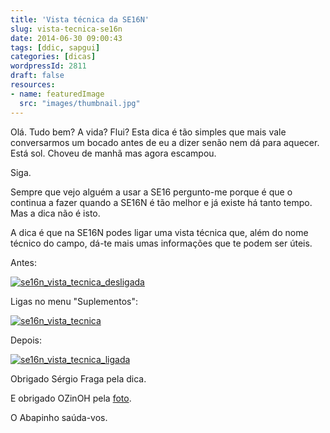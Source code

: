 ```yaml
---
title: 'Vista técnica da SE16N'
slug: vista-tecnica-se16n
date: 2014-06-30 09:00:43
tags: [ddic, sapgui]
categories: [dicas]
wordpressId: 2811
draft: false
resources:
- name: featuredImage
  src: "images/thumbnail.jpg"
---
```

Olá. Tudo bem? A vida? Flui? Esta dica é tão simples que mais vale conversarmos um bocado antes de eu a dizer senão nem dá para aquecer. Está sol. Choveu de manhã mas agora escampou.

Siga.

Sempre que vejo alguém a usar a SE16 pergunto-me porque é que o continua a fazer quando a SE16N é tão melhor e já existe há tanto tempo. Mas a dica não é isto.

A dica é que na SE16N podes ligar uma vista técnica que, além do nome técnico do campo, dá-te mais umas informações que te podem ser úteis.

Antes:

[![se16n_vista_tecnica_desligada][1]][1]

Ligas no menu "Suplementos":

[![se16n_vista_tecnica][2]][2]

Depois:

[![se16n_vista_tecnica_ligada][3]][4]

Obrigado Sérgio Fraga pela dica.

E obrigado OZinOH pela [foto][5].

O Abapinho saúda-vos.

   [1]: images/se16n_vista_tecnica_desligada.png
   [2]: images/se16n_vista_tecnica.png
   [3]: images/se16n_vista_tecnica_ligada-300x70.png
   [4]: https://abapinho.com/wp-content/uploads/2014/06/se16n_vista_tecnica_ligada.png
   [5]: https://www.flickr.com/photos/75905404@N00/7126146307/in/photostream/
